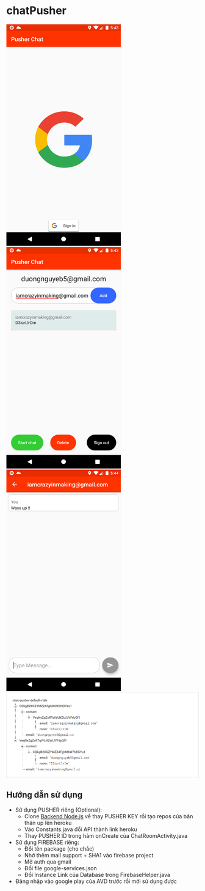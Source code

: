 # chatPusher
<img src=https://github.com/ShShee/chatPusher/blob/main/screenshots/src1.png width=300 height=580 /> <img src=https://github.com/ShShee/chatPusher/blob/main/screenshots/src2.png width=300 height=580 /> <img src=https://github.com/ShShee/chatPusher/blob/main/screenshots/src3.png width=300 height=580 /> <img src=https://github.com/ShShee/chatPusher/blob/main/screenshots/database.PNG width=910/> 

## Hướng dẫn sử dụng 

- Sử dụng PUSHER riêng (Optional): 
  - Clone [Backend Node.js](https://github.com/ShShee/chatPusher_backend) về thay PUSHER KEY rồi tạo repos của bản thân up lên heroku 
  - Vào Constants.java đổi API thành link heroku
  - Thay PUSHER ID trong hàm onCreate của ChatRoomActivity.java
- Sử dụng FIREBASE riêng:
  -  Đổi tên package (cho chắc)
  -  Nhớ thêm mail support + SHA1 vào firebase project
  -  Mở auth qua gmail
  -  Đổi file google-services.json
  -  Đổi Instance Link của Database trong FirebaseHelper.java
- Đăng nhập vào google play của AVD trước rồi mới sử dụng được
